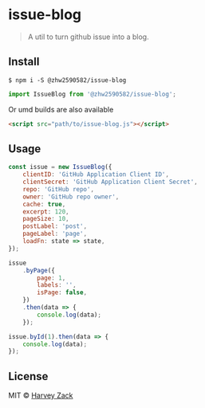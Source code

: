 # issue-blog

> A util to turn github issue into a blog.

## Install

```
$ npm i -S @zhw2590582/issue-blog
```

```js
import IssueBlog from '@zhw2590582/issue-blog';
```

Or umd builds are also available

```html
<script src="path/to/issue-blog.js"></script>
```

## Usage

```js
const issue = new IssueBlog({
    clientID: 'GitHub Application Client ID',
    clientSecret: 'GitHub Application Client Secret',
    repo: 'GitHub repo',
    owner: 'GitHub repo owner',
    cache: true,
    excerpt: 120,
    pageSize: 10,
    postLabel: 'post',
    pageLabel: 'page',
    loadFn: state => state,
});

issue
    .byPage({
        page: 1,
        labels: '',
        isPage: false,
    })
    .then(data => {
        console.log(data);
    });

issue.byId(1).then(data => {
    console.log(data);
});
```

## License

MIT © [Harvey Zack](https://www.zhw-island.com/)
